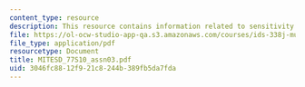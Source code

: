 ```yaml
---
content_type: resource
description: This resource contains information related to sensitivity analysis.
file: https://ol-ocw-studio-app-qa.s3.amazonaws.com/courses/ids-338j-multidisciplinary-system-design-optimization-spring-2010/3046fc8812f921c8244b389fb5da7fda_MITESD_77S10_assn03.pdf
file_type: application/pdf
resourcetype: Document
title: MITESD_77S10_assn03.pdf
uid: 3046fc88-12f9-21c8-244b-389fb5da7fda
---
```

